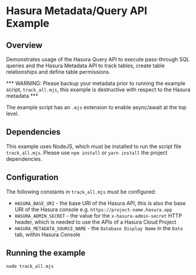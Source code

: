 # Hasura Metadata/Query API Example
## Overview
Demonstrates usage of the Hasura Query API to execute pass-through SQL queries and the Hasura Metadata API to track tables, create table relationships and define table permissions. 

*** WARNING: Please backup your metadata prior to running the example script, `track_all.mjs`, this example is destructive with respect to the Hasura metadata ***

The example script has an `.mjs` extension to enable async/await at the top level.

## Dependencies
This example uses NodeJS, which must be installed to run the script file `track_all.mjs`.
Please use `npm install` or `yarn install` the project dependencies.

## Configuration
The following constants in `track_all.mjs` must be configured:  
- `HASURA_BASE_URI` - the base URI of the Hasura API, this is also the base URI of the Hasura console e.g. `https://project-name.hasura.app`
- `HASURA_ADMIN_SECRET` - the value for the `x-hasura-admin-secret` HTTP header, which is needed to use the APIs of a Hasura Cloud Project
- `HASURA_METADATA_SOURCE_NAME` - the `Database Display Name` in the `Data` tab, within Hasura Console

## Running the example
`node track_all.mjs`